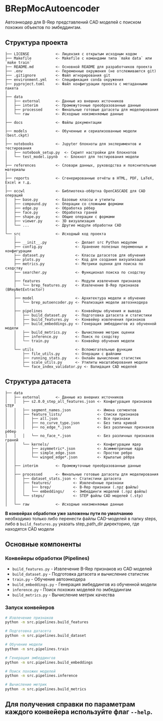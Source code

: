 # BRepMocAutoencoder


Автоэнкодер для B-Rep представлений CAD моделей с поиском похожих объектов по эмбеддингам.

## Структура проекта

```
├── LICENSE            <- Лицензия с открытым исходным кодом
├── Makefile           <- Makefile с командами типа `make data` или `make train`
├── README.md          <- Основной README для разработчиков проекта
├── .env               <- Переменные окружения (не отслеживаются git)
├── .gitignore         <- Файл игнорирования git
├── environment.yml    <- Спецификация conda окружения
├── pyproject.toml     <- Файл конфигурации проекта с метаданными пакета
│
├── data
│   ├── external       <- Данные из внешних источников
│   ├── interim        <- Промежуточные преобразованные данные
│   ├── processed      <- Финальные готовые датасеты для моделирования
│   └── raw            <- Исходные неизменяемые данные
│
├── docs               <- Файлы документации
│
├── models             <- Обученные и сериализованные модели (best.ckpt)
│
├── notebooks          <- Jupyter блокноты для экспериментов и тестирования
│   ├── notebook_setup.py  <- Скрипт настройки для блокнотов
│   └── test_model.ipynb   <- Блокнот для тестирования модели
│
├── references         <- Словари данных, руководства и пояснительные материалы
│
├── reports            <- Сгенерированные отчёты в HTML, PDF, LaTeX, Excel и т.д.
│
├── occwl              <- Библиотека-обёртка OpenCASCADE для CAD операций
│   ├── base.py        <- Базовые классы и утилиты
│   ├── compound.py    <- Операции со сложными формами
│   ├── edge.py        <- Обработка рёбер
│   ├── face.py        <- Обработка граней
│   ├── shape.py       <- Общие операции с формами
│   ├── viewer.py      <- 3D визуализация
│   └── ...            <- Другие модули обработки CAD
│
└── src                <- Исходный код проекта
    │
    ├── __init__.py             <- Делает src Python модулем
    ├── config.py               <- Хранение полезных переменных и конфигурации
    ├── dataset.py              <- Классы датасетов для обучения
    ├── plots.py                <- Код для создания визуализаций
    ├── metrics.py              <- Метрики оценки для поиска по сходству
    ├── searcher.py             <- Функционал поиска по сходству
    │
    ├── features                <- Модули извлечения признаков
    │   └── brep_features.py    <- Извлечение B-Rep признаков (BRepNetExtractor)
    │
    ├── model                   <- Архитектура модели и обучение
    │   └── brep_autoencoder.py <- Реализация модели автоэнкодера
    │
    ├── pipelines               <- Конвейеры обучения и вывода
    │   ├── build_dataset.py    <- Подготовка датасета и статистики
    │   ├── build_features.py   <- Конвейер извлечения признаков
    │   ├── build_embeddings.py <- Генерация эмбеддингов из обученной модели
    │   ├── build_metrics.py    <- Вычисление метрик оценки
    │   ├── inference.py        <- Поиск по сходству
    │   └── train.py            <- Конвейер обучения модели
    │
    └── utils                   <- Вспомогательные функции
        ├── file_utils.py       <- Операции с файлами
        ├── running_stats.py    <- Онлайн вычисление статистик
        ├── scale_utils.py      <- Утилиты масштабирования модели
        └── face_index_validator.py <- Валидация CAD моделей
```

## Структура датасета

```
├── data
│   ├── external       <- Данные из внешних источников
│   │   ├── s2.0.0_step_all_features.json <- Конфигурация признаков STEP
│   │   ├── segment_names.json            <- Имена сегментов
│   │   ├── feature_lists/                <- Списки признаков
│   │   │   ├── all.json                  <- Все признаки
│   │   │   ├── no_curve_type.json        <- Без типа кривой
│   │   │   ├── no_edge_*.json            <- Без различных признаков рёбер
│   │   │   └── no_face_*.json            <- Без различных признаков граней
│   │   └── kernels/                      <- Конфигурации ядер
│   │       ├── asymmetric*.json          <- Асимметричные ядра
│   │       ├── simple_edge.json          <- Простое ребро
│   │       └── winged_edge*.json         <- Крылатые рёбра
│   │
│   ├── interim        <- Промежуточные преобразованные данные
│   │
│   ├── processed      <- Финальные готовые датасеты для моделирования
│   │   ├── dataset_stats.json <- Статистики датасета
│   │   ├── features/          <- Извлечённые признаки
│   │   │   ├── brep/          <- B-Rep признаки (.npz файлы)
│   │   │   └── embeddings/    <- Эмбеддинги моделей (.npz файлы)
│   │   └── steps/             <- STEP файлы CAD моделей (.stp)
│   │
│   └── raw            <- Исходные неизменяемые данные
```

**В конвейрах обработки уже заложены пути по умолчанию** необходимо только либо перенести файлы CAD-моделей в папку steps, либо в `build_features.py` указать step_path_dir директорию, где находятся CAD модели

## Основные компоненты

### Конвейеры обработки (Pipelines)
- `build_features.py` - Извлечение B-Rep признаков из CAD моделей
- `build_dataset.py` - Подготовка датасета и вычисление статистик
- `train.py` - Обучение автоэнкодера
- `build_embeddings.py` - Генерация эмбеддингов из обученной модели
- `inference.py` - Поиск похожих моделей по эмбеддингам
- `build_metrics.py` - Вычисление метрик качества

### Запуск конвейеров
```bash
# Извлечение признаков
python -m src.pipelines.build_features

# Подготовка датасета
python -m src.pipelines.build_dataset

# Обучение модели
python -m src.pipelines.train

# Генерация эмбеддингов
python -m src.pipelines.build_embeddings

# Поиск похожих моделей
python -m src.pipelines.inference

# Вычисление метрик
python -m src.pipelines.build_metrics
```
Для получения справки по параметрам каждого конвейера используйте флаг `--help`.
--------
